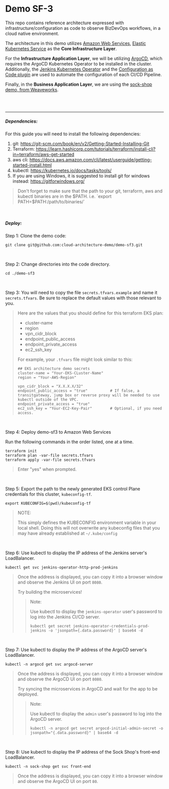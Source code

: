 # Demo SF-3

This repo contains reference architecture expressed with infrastructure/configuration as code to observe BizDevOps workflows, in a cloud native environment.

The architecture in this demo utilizes [Amazon Web Services](https://aws.amazon.com/), [Elastic Kubernetes Service](https://aws.amazon.com/eks/) as the **Core Infrastructure Layer**.


For the **Infrastructure Application Layer**, we will be utilizing [ArgoCD](https://argo-cd.readthedocs.io/), which requires the ArgoCD Kubernetes Operator to be installed in the cluster. 
Additionally, the [Jenkins Kubernetes Operator](https://github.com/jenkinsci/kubernetes-operator) and the [Configuration as Code plugin](https://github.com/jenkinsci/configuration-as-code-plugin) are used to automate the configuration of each CI/CD Pipeline.

Finally, in the **Business Application Layer**, we are using the [sock-shop demo, from Weaveworks](https://microservices-demo.github.io/).

<br>

<br>

---

##### Dependencies:

For this guide you will need to install the following dependencies:

1. git: https://git-scm.com/book/en/v2/Getting-Started-Installing-Git
2. Terraform: https://learn.hashicorp.com/tutorials/terraform/install-cli?in=terraform/aws-get-started
3. aws cli: https://docs.aws.amazon.com/cli/latest/userguide/getting-started-install.html
4. kubectl: https://kubernetes.io/docs/tasks/tools/
5. If you are using Windows, it is suggested to install git for windows instead: https://gitforwindows.org/

> Don't forget to make sure that the path to your git, terraform, aws and kubectl binaries are in the $PATH. i.e. `export PATH=$PATH:/path/to/binaries/`
   
<br>

##### Deploy:
Step 1: Clone the demo code:
```
git clone git@github.com:cloud-architecture-demo/demo-sf3.git
```

<br>

Step 2: Change directories into the code directory.
```
cd ./demo-sf3
```

<br>

Step 3: You will need to copy the file `secrets.tfvars.example` and name it `secrets.tfvars`. Be sure to replace the default values with those relevant to you.

> Here are the values that you should define for this terraform EKS plan:
> - cluster-name
> - region
> - vpn_cidr_block
> - endpoint_public_access
> - endpoint_private_access
> - ec2_ssh_key
>
> For example, your `.tfvars` file might look similar to this:
> ```
> ## EKS architecture demo secrets
> cluster-name = "Your-EKS-CLuster-Name"
> region = "Your-AWS-Region"
> 
> vpn_cidr_block = "X.X.X.X/32"
> endpoint_public_access = "true"          # If false, a transitgateway, jump box or reverse proxy will be needed to use kubectl outside of the VPC.
> endpoint_private_access = "true"
> ec2_ssh_key = "Your-EC2-Key-Pair"        # Optional, if you need access.
> ```

<br>

Step 4: Deploy demo-sf3 to Amazon Web Services

Run the following commands in the order listed, one at a time.
```
terraform init
terraform plan -var-file secrets.tfvars
terraform apply -var-file secrets.tfvars
```
> Enter "yes" when prompted.

<br>

Step 5: Export the path to the newly generated EKS control Plane credentials for this cluster, `kubeconfig-tf`.
```
export KUBECONFIG=$(pwd)/kubeconfig-tf
```
> NOTE: 
>
> This simply defines the KUBECONFIG environment variable in your local shell.
> Doing this will not overwrite any kubeconfig files that you may have already established at `~/.kube/config`

<br>

Step 6: Use kubectl to display the IP address of the Jenkins server's LoadBalancer.
```
kubectl get svc jenkins-operator-http-prod-jenkins
```
> Once the address is displayed, you can copy it into a browser window and observe the Jenkins UI on port `8080`.
>
> Try building the microservices!
> 
>> Note:
>>
>> Use kubectl to display the `jenkins-operator` user's password to log into the Jenkins CI/CD server.
>> ```
>> kubectl get secret jenkins-operator-credentials-prod-jenkins -o 'jsonpath={.data.password}' | base64 -d
>> ```

<br>

Step 7: Use kubectl to display the IP address of the ArgoCD server's LoadBalancer.
```
kubectl -n argocd get svc argocd-server
```
>
> Once the address is displayed, you can copy it into a browser window and observe the ArgoCD UI on port `8080`.
>
> Try syncing the microservices in ArgoCD and wait for the app to be deployed.
> 
>> Note:
>>
>> Use kubectl to display the `admin` user's password to log into the ArgoCD server.
>> ```
>> kubectl -n argocd get secret argocd-initial-admin-secret -o jsonpath="{.data.password}" | base64 -d
>> ```

<br>

Step 8: Use kubectl to display the IP address of the Sock Shop's front-end LoadBalancer.
```
kubectl -n sock-shop get svc front-end
```
> Once the address is displayed, you can copy it into a browser window and observe the ArgoCD UI on port `80`.
>
